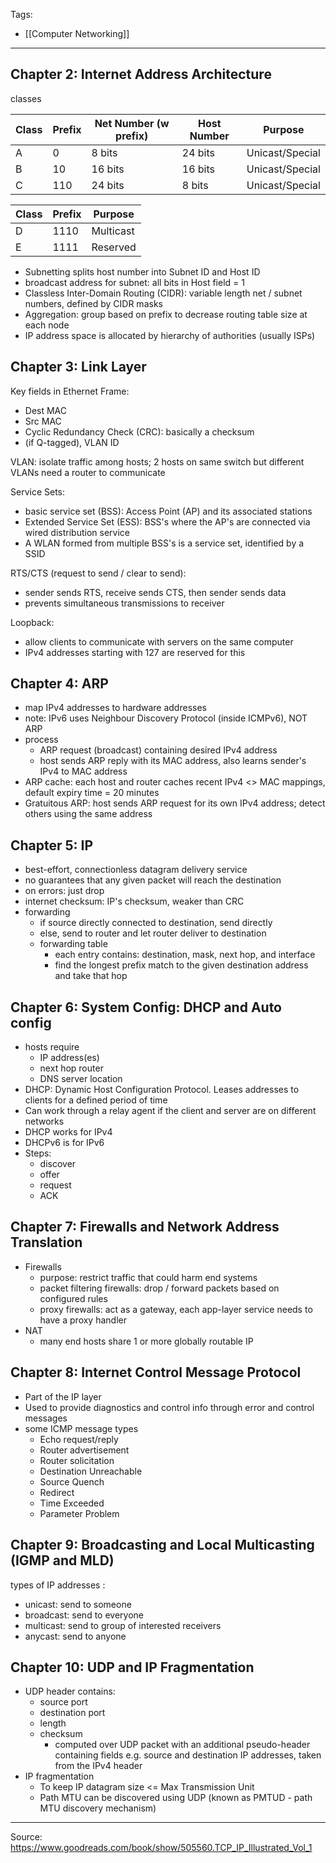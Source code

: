 Tags:
- [[Computer Networking]]
---
## Chapter 2: Internet Address Architecture
classes

| Class | Prefix | Net Number (w prefix) | Host Number | Purpose         |
| ----- | ------ | --------------------- | ----------- | --------------- |
| A     | 0      | 8 bits                | 24 bits     | Unicast/Special |
| B     | 10     | 16 bits               | 16 bits     | Unicast/Special |
| C     | 110    | 24 bits               | 8 bits      | Unicast/Special |

| Class | Prefix | Purpose   |
| ----- | ------ | --------- |
| D     | 1110   | Multicast |
| E     | 1111   | Reserved  |
- Subnetting splits host number into Subnet ID and Host ID
- broadcast address for subnet: all bits in Host field = 1
- Classless Inter-Domain Routing (CIDR): variable length net / subnet numbers, defined by CIDR masks
- Aggregation: group based on prefix to decrease routing table size at each node
- IP address space is allocated by hierarchy of authorities (usually ISPs)

## Chapter 3: Link Layer
Key fields in Ethernet Frame:
- Dest MAC
- Src MAC
- Cyclic Redundancy Check (CRC): basically a checksum
- (if Q-tagged), VLAN ID

VLAN: isolate traffic among hosts; 2 hosts on same switch but different VLANs need a router to communicate

Service Sets:
- basic service set (BSS): Access Point (AP) and its associated stations
- Extended Service Set (ESS): BSS's where the AP's are connected via wired distribution service
- A WLAN formed from multiple BSS's is a service set, identified by a SSID

RTS/CTS (request to send / clear to send):
- sender sends RTS, receive sends CTS, then sender sends data
- prevents simultaneous transmissions to receiver 

Loopback:
- allow clients to communicate with servers on the same computer
- IPv4 addresses starting with 127 are reserved for this

## Chapter 4: ARP
- map IPv4 addresses to hardware addresses
- note: IPv6 uses Neighbour Discovery Protocol (inside ICMPv6), NOT ARP
- process
	- ARP request (broadcast) containing desired IPv4 address
	- host sends ARP reply with its MAC address, also learns sender's IPv4 to MAC address
- ARP cache: each host and router caches recent IPv4 <> MAC mappings, default expiry time = 20 minutes
- Gratuitous ARP: host sends ARP request for its own IPv4 address; detect others using the same address

## Chapter 5: IP
- best-effort, connectionless datagram delivery service
- no guarantees that any given packet will reach the destination
- on errors: just drop
- internet checksum: IP's checksum, weaker than CRC
- forwarding
	- if source directly connected to destination, send directly
	- else, send to router and let router deliver to destination
	- forwarding table
		- each entry contains: destination, mask, next hop, and interface
		- find the longest prefix match to the given destination address and take that hop

## Chapter 6: System Config: DHCP and Auto config
- hosts require
    - IP address(es)
    - next hop router
    - DNS server location
- DHCP: Dynamic Host Configuration Protocol. Leases addresses to clients for a defined period of time
- Can work through a relay agent if the client and server are on different networks
- DHCP works for IPv4
- DHCPv6 is for IPv6
- Steps:
    - discover
    - offer
    - request
    - ACK

## Chapter 7: Firewalls and Network Address Translation
- Firewalls
    - purpose: restrict traffic that could harm end systems
    - packet filtering firewalls: drop / forward packets based on configured rules
    - proxy firewalls: act as a gateway, each app-layer service needs to have a proxy handler
- NAT
    - many end hosts share 1 or more globally routable IP

## Chapter 8: Internet Control Message Protocol
- Part of the IP layer
- Used to provide diagnostics and control info through error and control messages
- some ICMP message types
    - Echo request/reply
    - Router advertisement
    - Router solicitation
    - Destination Unreachable
    - Source Quench
    - Redirect
    - Time Exceeded
    - Parameter Problem

## Chapter 9: Broadcasting and Local Multicasting (IGMP and MLD)
types of IP addresses :
- unicast: send to someone
- broadcast: send to everyone
- multicast: send to group of interested receivers
- anycast: send to anyone

## Chapter 10: UDP and IP Fragmentation
- UDP header contains:
    - source port
    - destination port
    - length
    - checksum
        - computed over UDP packet with an additional pseudo-header containing fields e.g. source and destination IP addresses, taken from the IPv4 header
- IP fragmentation
    - To keep IP datagram size <= Max Transmission Unit
    - Path MTU can be discovered using UDP (known as PMTUD - path MTU discovery mechanism)

---
Source: https://www.goodreads.com/book/show/505560.TCP_IP_Illustrated_Vol_1